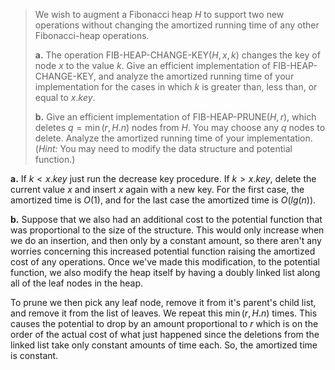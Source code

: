 > We wish to augment a Fibonacci heap $H$ to support two new operations without changing the amortized running time of any other Fibonacci-heap operations.
>
> **a.** The operation $\text{FIB-HEAP-CHANGE-KEY}(H, x, k)$ changes the key of node $x$ to the value $k$. Give an efficient implementation of $\text{FIB-HEAP-CHANGE-KEY}$, and analyze the amortized running time of your implementation for the cases in which $k$ is greater than, less than, or equal to $x.key$.
>
> **b.** Give an efficient implementation of $\text{FIB-HEAP-PRUNE}(H, r)$, which deletes $q = \min(r, H.n)$ nodes from $H$. You may choose any $q$ nodes to delete. Analyze the amortized running time of your implementation. ($\textit{Hint:}$ You may need to modify the data structure and potential function.)

**a.** If $k < x.key$ just run the decrease key procedure. If $k > x.key$, delete the current value $x$ and insert $x$ again with a new key. For the first case, the amortized time is $O(1)$, and for the last case the amortized time is $O(lg(n))$.

**b.** Suppose that we also had an additional cost to the potential function that was proportional to the size of the structure. This would only increase when we do an insertion, and then only by a constant amount, so there aren't any worries concerning this increased potential function raising the amortized cost of any operations. Once we've made this modification, to the potential function, we also modify the heap itself by having a doubly linked list along all of the leaf nodes in the heap. 

To prune we then pick any leaf node, remove it from it's parent's child list, and remove it from the list of leaves. We repeat this $\min(r, H.n)$ times. This causes the potential to drop by an amount proportional to $r$ which is on the order of the actual cost of what just happened since the deletions from the linked list take only constant amounts of time each. So, the amortized time is constant.
